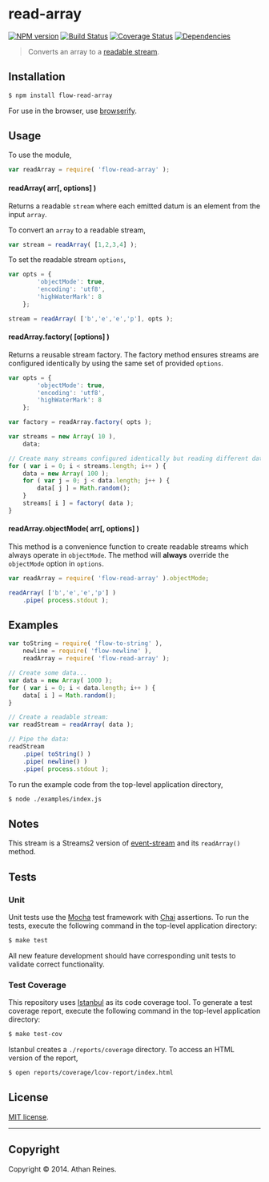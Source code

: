 read-array
===
[![NPM version][npm-image]][npm-url] [![Build Status][travis-image]][travis-url] [![Coverage Status][coveralls-image]][coveralls-url] [![Dependencies][dependencies-image]][dependencies-url]

> Converts an array to a [readable stream](http://nodejs.org/api/stream.html#stream_class_stream_readable).


## Installation

``` bash
$ npm install flow-read-array
```

For use in the browser, use [browserify](https://github.com/substack/node-browserify).


## Usage

To use the module,

``` javascript
var readArray = require( 'flow-read-array' );
```

#### readArray( arr[, options] )

Returns a readable `stream` where each emitted datum is an element from the input `array`.

To convert an `array` to a readable stream,

``` javascript
var stream = readArray( [1,2,3,4] );
```

To set the readable stream `options`,

``` javascript
var opts = {
		'objectMode': true,
		'encoding': 'utf8',
		'highWaterMark': 8
	};

stream = readArray( ['b','e','e','p'], opts );
```


#### readArray.factory( [options] )

Returns a reusable stream factory. The factory method ensures streams are configured identically by using the same set of provided `options`.

``` javascript
var opts = {
		'objectMode': true,
		'encoding': 'utf8',
		'highWaterMark': 8
	};

var factory = readArray.factory( opts );

var streams = new Array( 10 ),
	data;

// Create many streams configured identically but reading different datasets...
for ( var i = 0; i < streams.length; i++ ) {
	data = new Array( 100 );
	for ( var j = 0; j < data.length; j++ ) {
		data[ j ] = Math.random();
	}
	streams[ i ] = factory( data );
}
```


#### readArray.objectMode( arr[, options] )

This method is a convenience function to create readable streams which always operate in `objectMode`. The method will __always__ override the `objectMode` option in `options`.

``` javascript
var readArray = require( 'flow-read-array' ).objectMode;

readArray( ['b','e','e','p'] )
	.pipe( process.stdout );
```


## Examples

``` javascript
var toString = require( 'flow-to-string' ),
	newline = require( 'flow-newline' ),
	readArray = require( 'flow-read-array' );

// Create some data...
var data = new Array( 1000 );
for ( var i = 0; i < data.length; i++ ) {
	data[ i ] = Math.random();
}

// Create a readable stream:
var readStream = readArray( data );

// Pipe the data:
readStream
	.pipe( toString() )
	.pipe( newline() )
	.pipe( process.stdout );
```

To run the example code from the top-level application directory,

``` bash
$ node ./examples/index.js
```


## Notes

This stream is a Streams2 version of [event-stream](https://github.com/dominictarr/event-stream) and its `readArray()` method.


## Tests

### Unit

Unit tests use the [Mocha](http://visionmedia.github.io/mocha) test framework with [Chai](http://chaijs.com) assertions. To run the tests, execute the following command in the top-level application directory:

``` bash
$ make test
```

All new feature development should have corresponding unit tests to validate correct functionality.


### Test Coverage

This repository uses [Istanbul](https://github.com/gotwarlost/istanbul) as its code coverage tool. To generate a test coverage report, execute the following command in the top-level application directory:

``` bash
$ make test-cov
```

Istanbul creates a `./reports/coverage` directory. To access an HTML version of the report,

``` bash
$ open reports/coverage/lcov-report/index.html
```


## License

[MIT license](http://opensource.org/licenses/MIT). 


---
## Copyright

Copyright &copy; 2014. Athan Reines.


[npm-image]: http://img.shields.io/npm/v/flow-read-array.svg
[npm-url]: https://npmjs.org/package/flow-read-array

[travis-image]: http://img.shields.io/travis/flow-io/read-array-node/master.svg
[travis-url]: https://travis-ci.org/flow-io/read-array-node

[coveralls-image]: https://img.shields.io/coveralls/flow-io/read-array-node/master.svg
[coveralls-url]: https://coveralls.io/r/flow-io/read-array-node?branch=master

[dependencies-image]: http://img.shields.io/david/flow-io/read-array-node.svg
[dependencies-url]: https://david-dm.org/flow-io/read-array-node

[dev-dependencies-image]: http://img.shields.io/david/dev/flow-io/read-array-node.svg
[dev-dependencies-url]: https://david-dm.org/dev/flow-io/read-array-node

[github-issues-image]: http://img.shields.io/github/issues/flow-io/read-array-node.svg
[github-issues-url]: https://github.com/flow-io/read-array-node/issues
